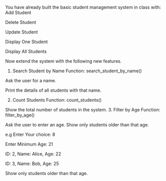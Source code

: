 You have already built the basic student management system in class with:
Add Student


Delete Student


Update Student


Display One Student


Display All Students


Now extend the system with the following new features.
1. Search Student by Name
Function: search_student_by_name()


Ask the user for a name.


Print the details of all students with that name.


2. Count Students
Function: count_students()


Show the total number of students in the system.
3. Filter by Age
Function: filter_by_age()


Ask the user to enter an age.
Show only students older than that age.

e.g 
Enter Your choice: 8

Enter Minimum Age: 21

ID: 2, Name: Alice, Age: 22

ID: 3, Name: Bob, Age: 25



Show only students older than that age.
